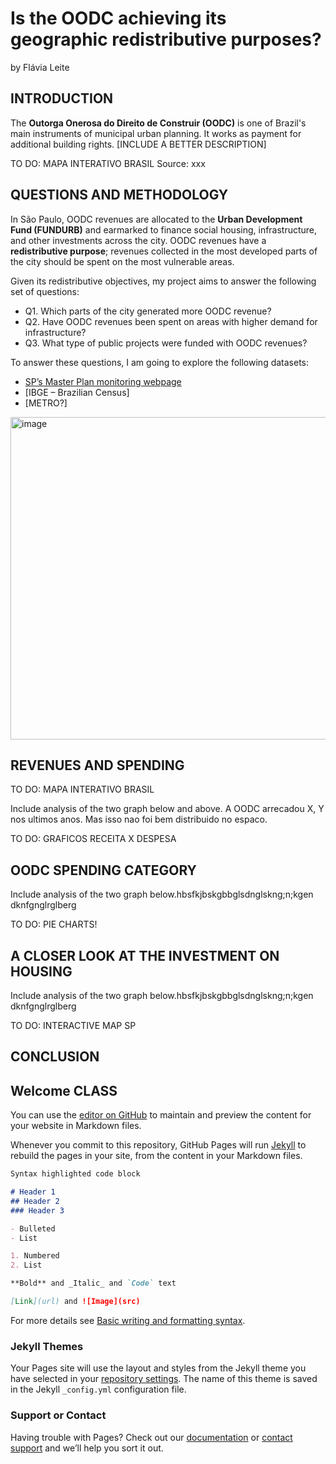 # Is the OODC achieving its geographic redistributive purposes?
by Flávia Leite

## INTRODUCTION
The **Outorga Onerosa do Direito de Construir (OODC)** is one of Brazil's main instruments of  municipal urban planning.  It works as payment for additional building rights. [INCLUDE A BETTER DESCRIPTION]


TO DO: MAPA INTERATIVO BRASIL
Source: xxx





## QUESTIONS AND METHODOLOGY
In São Paulo, OODC revenues are allocated to the **Urban Development Fund (FUNDURB)** and earmarked to finance social housing, infrastructure, and other investments across the city. 
OODC revenues have a **redistributive purpose**; revenues collected in the most developed parts of the city should be spent on the most vulnerable areas. 

Given its redistributive objectives, my project aims to answer the following set of questions: 
* Q1. Which parts of the city generated more OODC revenue?
* Q2. Have OODC revenues been spent on areas with higher demand for infrastructure?
* Q3. What type of public projects were funded with OODC revenues? 

To answer these questions, I am going to explore the following datasets:
* [SP’s Master Plan monitoring webpage](https://monitoramentopde.gestaourbana.prefeitura.sp.gov.br/) 
* [IBGE – Brazilian Census]
* [METRO?]

<img width="516" alt="image" src="https://user-images.githubusercontent.com/97998623/166829046-9132010d-3f93-41c9-af93-8c235a252d77.png">




## REVENUES AND SPENDING

TO DO: MAPA INTERATIVO BRASIL

Include analysis of the two graph below and above. A OODC arrecadou X, Y nos ultimos anos. Mas isso nao foi bem distribuido no espaco.

TO DO: GRAFICOS RECEITA X DESPESA





## OODC SPENDING CATEGORY
Include analysis of the two graph below.hbsfkjbskgbbglsdnglskng;n;kgen
dknfgnglrglberg

TO DO: PIE CHARTS!
<script src="https://cdn.plot.ly/plotly-latest.min.js"></script>


<style>

</style>

<div id="fig_el5312612402185104447850974"></div>
<script>
function mpld3_load_lib(url, callback){
  var s = document.createElement('script');
  s.src = url;
  s.async = true;
  s.onreadystatechange = s.onload = callback;
  s.onerror = function(){console.warn("failed to load library " + url);};
  document.getElementsByTagName("head")[0].appendChild(s);
}

if(typeof(mpld3) !== "undefined" && mpld3._mpld3IsLoaded){
   // already loaded: just create the figure
   !function(mpld3){
       
       mpld3.draw_figure("fig_el5312612402185104447850974", {"width": 432.0, "height": 720.0, "axes": [{"bbox": [0.125, 0.125, 0.775, 0.755], "xlim": [-1.1215078626502872, 1.1102030754755123], "ylim": [-1.8203834171093363, 1.8031472458691125], "xdomain": [-1.1215078626502872, 1.1102030754755123], "ydomain": [-1.8203834171093363, 1.8031472458691125], "xscale": "linear", "yscale": "linear", "axes": [{"position": "bottom", "nticks": 0, "tickvalues": [], "tickformat_formatter": "", "tickformat": "", "scale": "linear", "fontsize": null, "grid": {"gridOn": false}, "visible": true}, {"position": "left", "nticks": 0, "tickvalues": [], "tickformat_formatter": "", "tickformat": "", "scale": "linear", "fontsize": null, "grid": {"gridOn": false}, "visible": true}], "axesbg": "#FFFFFF", "axesbgalpha": null, "zoomable": true, "id": "el531268510231200", "lines": [], "paths": [{"data": "data01", "xindex": 0, "yindex": 1, "coordinates": "data", "pathcodes": ["M", "C", "C", "L", "L", "Z"], "id": "el531268486650736", "dasharray": "none", "alpha": 1, "facecolor": "#BC8F8F", "edgecolor": "none", "edgewidth": 1.0, "zorder": 1}, {"data": "data02", "xindex": 0, "yindex": 1, "coordinates": "data", "pathcodes": ["M", "C", "C", "L", "L", "Z"], "id": "el5312612473175728", "dasharray": "none", "alpha": 1, "facecolor": "#708090", "edgecolor": "none", "edgewidth": 1.0, "zorder": 1}, {"data": "data03", "xindex": 0, "yindex": 1, "coordinates": "data", "pathcodes": ["M", "C", "C", "L", "L", "Z"], "id": "el5312612473177024", "dasharray": "none", "alpha": 1, "facecolor": "#8FBC8F", "edgecolor": "none", "edgewidth": 1.0, "zorder": 1}, {"data": "data04", "xindex": 0, "yindex": 1, "coordinates": "data", "pathcodes": ["M", "C", "C", "L", "L", "Z"], "id": "el5312612473182688", "dasharray": "none", "alpha": 1, "facecolor": "#EEE8AA", "edgecolor": "none", "edgewidth": 1.0, "zorder": 1}, {"data": "data05", "xindex": 0, "yindex": 1, "coordinates": "data", "pathcodes": ["M", "C", "C", "C", "C", "L", "L", "Z"], "id": "el5312612473179712", "dasharray": "none", "alpha": 1, "facecolor": "#CD5C5C", "edgecolor": "none", "edgewidth": 1.0, "zorder": 1}, {"data": "data06", "xindex": 0, "yindex": 1, "coordinates": "data", "pathcodes": ["M", "C", "C", "C", "C", "L", "L", "Z"], "id": "el5312612473175296", "dasharray": "none", "alpha": 1, "facecolor": "#D2691E", "edgecolor": "none", "edgewidth": 1.0, "zorder": 1}, {"data": "data07", "xindex": 0, "yindex": 1, "coordinates": "data", "pathcodes": ["M", "C", "C", "L", "L", "Z"], "id": "el5312612488439216", "dasharray": "none", "alpha": 1, "facecolor": "#B0C4DE", "edgecolor": "none", "edgewidth": 1.0, "zorder": 1}, {"data": "data08", "xindex": 0, "yindex": 1, "coordinates": "axes", "pathcodes": ["M", "L", "L", "L", "Z"], "id": "el5312612488440704", "dasharray": "none", "alpha": 1, "facecolor": "#BC8F8F", "edgecolor": "none", "edgewidth": 1.0, "zorder": 1000001.0}, {"data": "data08", "xindex": 0, "yindex": 2, "coordinates": "axes", "pathcodes": ["M", "L", "L", "L", "Z"], "id": "el5312612490508944", "dasharray": "none", "alpha": 1, "facecolor": "#708090", "edgecolor": "none", "edgewidth": 1.0, "zorder": 1000001.0}, {"data": "data08", "xindex": 0, "yindex": 3, "coordinates": "axes", "pathcodes": ["M", "L", "L", "L", "Z"], "id": "el5312612490508272", "dasharray": "none", "alpha": 1, "facecolor": "#8FBC8F", "edgecolor": "none", "edgewidth": 1.0, "zorder": 1000001.0}, {"data": "data08", "xindex": 0, "yindex": 4, "coordinates": "axes", "pathcodes": ["M", "L", "L", "L", "Z"], "id": "el5312612490507456", "dasharray": "none", "alpha": 1, "facecolor": "#EEE8AA", "edgecolor": "none", "edgewidth": 1.0, "zorder": 1000001.0}, {"data": "data08", "xindex": 5, "yindex": 1, "coordinates": "axes", "pathcodes": ["M", "L", "L", "L", "Z"], "id": "el5312612490520080", "dasharray": "none", "alpha": 1, "facecolor": "#CD5C5C", "edgecolor": "none", "edgewidth": 1.0, "zorder": 1000001.0}, {"data": "data08", "xindex": 5, "yindex": 2, "coordinates": "axes", "pathcodes": ["M", "L", "L", "L", "Z"], "id": "el5312612490517632", "dasharray": "none", "alpha": 1, "facecolor": "#D2691E", "edgecolor": "none", "edgewidth": 1.0, "zorder": 1000001.0}, {"data": "data08", "xindex": 5, "yindex": 3, "coordinates": "axes", "pathcodes": ["M", "L", "L", "L", "Z"], "id": "el5312612490516528", "dasharray": "none", "alpha": 1, "facecolor": "#B0C4DE", "edgecolor": "none", "edgewidth": 1.0, "zorder": 1000001.0}, {"data": "data09", "xindex": 0, "yindex": 1, "coordinates": "axes", "pathcodes": ["M", "L", "S", "L", "S", "L", "S", "L", "S", "Z"], "id": "el5312612488437632", "dasharray": "none", "alpha": 0.8, "facecolor": "rgba(255, 255, 255, 0.8)", "edgecolor": "rgba(204, 204, 204, 0.8)", "edgewidth": 1.0, "zorder": 1000000.0}], "markers": [], "texts": [{"text": "3%", "position": [-0.0992934531543818, 1.0955093838761396], "coordinates": "data", "h_anchor": "middle", "v_baseline": "central", "rotation": -0.0, "fontsize": 10.0, "color": "#000000", "alpha": 1, "zorder": 3, "id": "el5312612473176784"}, {"text": "3%", "position": [-0.29617888678988535, 1.059376263194482], "coordinates": "data", "h_anchor": "middle", "v_baseline": "central", "rotation": -0.0, "fontsize": 10.0, "color": "#000000", "alpha": 1, "zorder": 3, "id": "el5312612473182592"}, {"text": "10%", "position": [-0.6830261104650502, 0.8622501565224475], "coordinates": "data", "h_anchor": "middle", "v_baseline": "central", "rotation": -0.0, "fontsize": 10.0, "color": "#000000", "alpha": 1, "zorder": 3, "id": "el5312612473177120"}, {"text": "1%", "position": [-0.9220972051033528, 0.5997805801629338], "coordinates": "data", "h_anchor": "middle", "v_baseline": "central", "rotation": -0.0, "fontsize": 10.0, "color": "#000000", "alpha": 1, "zorder": 3, "id": "el5312612473172272"}, {"text": "43%", "position": [-0.7685239011004293, -0.7870012791840797], "coordinates": "data", "h_anchor": "middle", "v_baseline": "central", "rotation": -0.0, "fontsize": 10.0, "color": "#000000", "alpha": 1, "zorder": 3, "id": "el5312612473172896"}, {"text": "29%", "position": [1.096765914117043, -0.08428837186117154], "coordinates": "data", "h_anchor": "middle", "v_baseline": "central", "rotation": -0.0, "fontsize": 10.0, "color": "#000000", "alpha": 1, "zorder": 3, "id": "el5312612488438688"}, {"text": "12%", "position": [0.3952921553676931, 1.0265203903989262], "coordinates": "data", "h_anchor": "middle", "v_baseline": "central", "rotation": -0.0, "fontsize": 10.0, "color": "#000000", "alpha": 1, "zorder": 3, "id": "el5312612488437200"}, {"text": "OODC: % Spending by category in SP (2013 to 2020)", "position": [0.49999999999999994, 0.911037527593819], "coordinates": "axes", "h_anchor": "middle", "v_baseline": "auto", "rotation": -0.0, "fontsize": 12.0, "color": "#000000", "alpha": 1, "zorder": 3, "id": "el531268486663024"}, {"text": "Community Development", "position": [0.13679808841099164, 0.16872700515084627], "coordinates": "axes", "h_anchor": "start", "v_baseline": "auto", "rotation": -0.0, "fontsize": 10.0, "color": "#000000", "alpha": 1, "zorder": 1000003.0, "id": "el5312612488441808"}, {"text": "Culture", "position": [0.13679808841099164, 0.14113318616629877], "coordinates": "axes", "h_anchor": "start", "v_baseline": "auto", "rotation": -0.0, "fontsize": 10.0, "color": "#000000", "alpha": 1, "zorder": 1000003.0, "id": "el5312612488438832"}, {"text": "Green Spaces", "position": [0.13679808841099164, 0.11353936718175134], "coordinates": "axes", "h_anchor": "start", "v_baseline": "auto", "rotation": -0.0, "fontsize": 10.0, "color": "#000000", "alpha": 1, "zorder": 1000003.0, "id": "el5312612490509280"}, {"text": "Local planning", "position": [0.13679808841099164, 0.08594554819720385], "coordinates": "axes", "h_anchor": "start", "v_baseline": "auto", "rotation": -0.0, "fontsize": 10.0, "color": "#000000", "alpha": 1, "zorder": 1000003.0, "id": "el5312612490507936"}, {"text": "Social Housing", "position": [0.6613649940262843, 0.16872700515084627], "coordinates": "axes", "h_anchor": "start", "v_baseline": "auto", "rotation": -0.0, "fontsize": 10.0, "color": "#000000", "alpha": 1, "zorder": 1000003.0, "id": "el5312612490506688"}, {"text": "Transportation", "position": [0.6613649940262843, 0.14113318616629877], "coordinates": "axes", "h_anchor": "start", "v_baseline": "auto", "rotation": -0.0, "fontsize": 10.0, "color": "#000000", "alpha": 1, "zorder": 1000003.0, "id": "el5312612490520416"}, {"text": "Water and sanitation", "position": [0.6613649940262843, 0.11353936718175134], "coordinates": "axes", "h_anchor": "start", "v_baseline": "auto", "rotation": -0.0, "fontsize": 10.0, "color": "#000000", "alpha": 1, "zorder": 1000003.0, "id": "el5312612490517392"}], "collections": [], "images": [], "sharex": [], "sharey": []}], "data": {"data01": [[6.123233995736766e-17, 1.0], [-0.03013506461640355, 1.0], [-0.06025473371217985, 0.9986378168208477], [-0.09026677559489255, 0.9959176217055813], [-0.12027881747760524, 0.9931974265903148], [-0.15015256680667838, 0.9891219989469453], [-0.17979654493899383, 0.9837038184474026], [0.0, 0.0], [6.123233995736766e-17, 1.0]], "data02": [[-0.17979654493899383, 0.9837038184474026], [-0.20991570933420745, 0.9781987857402448], [-0.23976615834766554, 0.971313367950928], [-0.2692535334453503, 0.9630693301768017], [-0.29874090854303503, 0.9548252924026754], [-0.3278341066715942, 0.9452313303905084], [-0.3564411629991398, 0.9343177710606925], [0.0, 0.0], [-0.17979654493899383, 0.9837038184474026]], "data03": [[-0.3564411629991398, 0.9343177710606925], [-0.4517629816564186, 0.8979526060667512], [-0.5409607632914332, 0.8472131531771198], [-0.6209328276955002, 0.7838637786567704], [-0.7009048920995672, 0.720514404136421], [-0.7707134109683641, 0.6452980028565695], [-0.8279309281768183, 0.5608300795858511], [0.0, 0.0], [-0.3564411629991398, 0.9343177710606925]], "data04": [[-0.8279309281768183, 0.5608300795858511], [-0.831425800983998, 0.5556707391859123], [-0.8348723709756273, 0.550478843472513], [-0.8382701864575932, 0.5452550728753947], [-0.8416680019395592, 0.5400313022782763], [-0.8450169144705316, 0.5347758850097891], [-0.8483164851550057, 0.529489509824564], [0.0, 0.0], [-0.8279309281768183, 0.5608300795858511]], "data05": [[-0.8483164851550057, 0.529489509824564], [-0.9690491088952695, 0.33605890711287456], [-1.0200664563718418, 0.10703358858605412], [-0.9928518190467142, -0.11935353122396798], [-0.9656371817215864, -0.3457406510339901], [-0.8617941753185054, -0.5561497674976702], [-0.6986580919094811, -0.7154557083491633], [-0.5355220085004568, -0.8747616492006564], [-0.3227056011543543, -0.9735773515670043], [-0.09573590926312166, -0.9954067689530564], [0.13123378262811097, -1.0172361863391084], [0.35898262652019497, -0.9607930257642786], [0.5494907993678803, -0.8354997674506247], [0.0, 0.0], [-0.8483164851550057, 0.529489509824564]], "data06": [[0.5494907993678803, -0.8354997674506247], [0.6770823947439415, -0.7515854320226878], [0.783772490795566, -0.6395482105150754], [0.8613519668570759, -0.5080086507053267], [0.9389314429185859, -0.3764690908955781], [0.9853581746521023, -0.22888970825967242], [0.9970599219245846, -0.07662579260106415], [1.008761669197067, 0.07563812305754412], [0.9854304069468109, 0.22857852910009552], [0.9288613266131635, 0.3704276392528425], [0.872292246279516, 0.5122767494055895], [0.7839744156106165, 0.6393006699268452], [0.6707033269316489, 0.7417257223818099], [0.0, 0.0], [0.5494907993678803, -0.8354997674506247]], "data07": [[0.6707033269316489, 0.7417257223818099], [0.5795675016295426, 0.8241350273153114], [0.4740188146128467, 0.8890462280366249], [0.35935650487972093, 0.9332003549081146], [0.24469419514659518, 0.9773544817796043], [0.1228698579609718, 1.0000000150988846], [-1.2288511866324489e-07, 0.9999999999999925], [0.0, 0.0], [0.6707033269316489, 0.7417257223818099]], "data08": [[0.053166069295101565, 0.16872700515084627, 0.14113318616629877, 0.11353936718175134, 0.08594554819720385, 0.5777329749103942], [0.11290322580645162, 0.16872700515084627, 0.14113318616629877, 0.11353936718175134, 0.08594554819720385, 0.6374701314217442], [0.11290322580645162, 0.1816041206769684, 0.15401030169242091, 0.12641648270787348, 0.098822663723326, 0.6374701314217442], [0.053166069295101565, 0.1816041206769684, 0.15401030169242091, 0.12641648270787348, 0.098822663723326, 0.5777329749103942]], "data09": [[0.04719235364396657, 0.07490802060338489], [0.9790919952210274, 0.07490802060338489], [0.9850657108721624, 0.07490802060338489], [0.9850657108721624, 0.0785871964679912], [0.9850657108721624, 0.18712288447387787], [0.9850657108721624, 0.19080206033848424], [0.9790919952210274, 0.19080206033848424], [0.04719235364396657, 0.19080206033848424], [0.04121863799283157, 0.19080206033848424], [0.04121863799283157, 0.18712288447387787], [0.04121863799283157, 0.0785871964679912], [0.04121863799283157, 0.07490802060338489], [0.04719235364396657, 0.07490802060338489]]}, "id": "el5312612402185104", "plugins": [{"type": "reset"}, {"type": "zoom", "button": true, "enabled": false}, {"type": "boxzoom", "button": true, "enabled": false}]});
   }(mpld3);
}else if(typeof define === "function" && define.amd){
   // require.js is available: use it to load d3/mpld3
   require.config({paths: {d3: "https://d3js.org/d3.v5"}});
   require(["d3"], function(d3){
      window.d3 = d3;
      mpld3_load_lib("https://mpld3.github.io/js/mpld3.v0.5.7.js", function(){
         
         mpld3.draw_figure("fig_el5312612402185104447850974", {"width": 432.0, "height": 720.0, "axes": [{"bbox": [0.125, 0.125, 0.775, 0.755], "xlim": [-1.1215078626502872, 1.1102030754755123], "ylim": [-1.8203834171093363, 1.8031472458691125], "xdomain": [-1.1215078626502872, 1.1102030754755123], "ydomain": [-1.8203834171093363, 1.8031472458691125], "xscale": "linear", "yscale": "linear", "axes": [{"position": "bottom", "nticks": 0, "tickvalues": [], "tickformat_formatter": "", "tickformat": "", "scale": "linear", "fontsize": null, "grid": {"gridOn": false}, "visible": true}, {"position": "left", "nticks": 0, "tickvalues": [], "tickformat_formatter": "", "tickformat": "", "scale": "linear", "fontsize": null, "grid": {"gridOn": false}, "visible": true}], "axesbg": "#FFFFFF", "axesbgalpha": null, "zoomable": true, "id": "el531268510231200", "lines": [], "paths": [{"data": "data01", "xindex": 0, "yindex": 1, "coordinates": "data", "pathcodes": ["M", "C", "C", "L", "L", "Z"], "id": "el531268486650736", "dasharray": "none", "alpha": 1, "facecolor": "#BC8F8F", "edgecolor": "none", "edgewidth": 1.0, "zorder": 1}, {"data": "data02", "xindex": 0, "yindex": 1, "coordinates": "data", "pathcodes": ["M", "C", "C", "L", "L", "Z"], "id": "el5312612473175728", "dasharray": "none", "alpha": 1, "facecolor": "#708090", "edgecolor": "none", "edgewidth": 1.0, "zorder": 1}, {"data": "data03", "xindex": 0, "yindex": 1, "coordinates": "data", "pathcodes": ["M", "C", "C", "L", "L", "Z"], "id": "el5312612473177024", "dasharray": "none", "alpha": 1, "facecolor": "#8FBC8F", "edgecolor": "none", "edgewidth": 1.0, "zorder": 1}, {"data": "data04", "xindex": 0, "yindex": 1, "coordinates": "data", "pathcodes": ["M", "C", "C", "L", "L", "Z"], "id": "el5312612473182688", "dasharray": "none", "alpha": 1, "facecolor": "#EEE8AA", "edgecolor": "none", "edgewidth": 1.0, "zorder": 1}, {"data": "data05", "xindex": 0, "yindex": 1, "coordinates": "data", "pathcodes": ["M", "C", "C", "C", "C", "L", "L", "Z"], "id": "el5312612473179712", "dasharray": "none", "alpha": 1, "facecolor": "#CD5C5C", "edgecolor": "none", "edgewidth": 1.0, "zorder": 1}, {"data": "data06", "xindex": 0, "yindex": 1, "coordinates": "data", "pathcodes": ["M", "C", "C", "C", "C", "L", "L", "Z"], "id": "el5312612473175296", "dasharray": "none", "alpha": 1, "facecolor": "#D2691E", "edgecolor": "none", "edgewidth": 1.0, "zorder": 1}, {"data": "data07", "xindex": 0, "yindex": 1, "coordinates": "data", "pathcodes": ["M", "C", "C", "L", "L", "Z"], "id": "el5312612488439216", "dasharray": "none", "alpha": 1, "facecolor": "#B0C4DE", "edgecolor": "none", "edgewidth": 1.0, "zorder": 1}, {"data": "data08", "xindex": 0, "yindex": 1, "coordinates": "axes", "pathcodes": ["M", "L", "L", "L", "Z"], "id": "el5312612488440704", "dasharray": "none", "alpha": 1, "facecolor": "#BC8F8F", "edgecolor": "none", "edgewidth": 1.0, "zorder": 1000001.0}, {"data": "data08", "xindex": 0, "yindex": 2, "coordinates": "axes", "pathcodes": ["M", "L", "L", "L", "Z"], "id": "el5312612490508944", "dasharray": "none", "alpha": 1, "facecolor": "#708090", "edgecolor": "none", "edgewidth": 1.0, "zorder": 1000001.0}, {"data": "data08", "xindex": 0, "yindex": 3, "coordinates": "axes", "pathcodes": ["M", "L", "L", "L", "Z"], "id": "el5312612490508272", "dasharray": "none", "alpha": 1, "facecolor": "#8FBC8F", "edgecolor": "none", "edgewidth": 1.0, "zorder": 1000001.0}, {"data": "data08", "xindex": 0, "yindex": 4, "coordinates": "axes", "pathcodes": ["M", "L", "L", "L", "Z"], "id": "el5312612490507456", "dasharray": "none", "alpha": 1, "facecolor": "#EEE8AA", "edgecolor": "none", "edgewidth": 1.0, "zorder": 1000001.0}, {"data": "data08", "xindex": 5, "yindex": 1, "coordinates": "axes", "pathcodes": ["M", "L", "L", "L", "Z"], "id": "el5312612490520080", "dasharray": "none", "alpha": 1, "facecolor": "#CD5C5C", "edgecolor": "none", "edgewidth": 1.0, "zorder": 1000001.0}, {"data": "data08", "xindex": 5, "yindex": 2, "coordinates": "axes", "pathcodes": ["M", "L", "L", "L", "Z"], "id": "el5312612490517632", "dasharray": "none", "alpha": 1, "facecolor": "#D2691E", "edgecolor": "none", "edgewidth": 1.0, "zorder": 1000001.0}, {"data": "data08", "xindex": 5, "yindex": 3, "coordinates": "axes", "pathcodes": ["M", "L", "L", "L", "Z"], "id": "el5312612490516528", "dasharray": "none", "alpha": 1, "facecolor": "#B0C4DE", "edgecolor": "none", "edgewidth": 1.0, "zorder": 1000001.0}, {"data": "data09", "xindex": 0, "yindex": 1, "coordinates": "axes", "pathcodes": ["M", "L", "S", "L", "S", "L", "S", "L", "S", "Z"], "id": "el5312612488437632", "dasharray": "none", "alpha": 0.8, "facecolor": "rgba(255, 255, 255, 0.8)", "edgecolor": "rgba(204, 204, 204, 0.8)", "edgewidth": 1.0, "zorder": 1000000.0}], "markers": [], "texts": [{"text": "3%", "position": [-0.0992934531543818, 1.0955093838761396], "coordinates": "data", "h_anchor": "middle", "v_baseline": "central", "rotation": -0.0, "fontsize": 10.0, "color": "#000000", "alpha": 1, "zorder": 3, "id": "el5312612473176784"}, {"text": "3%", "position": [-0.29617888678988535, 1.059376263194482], "coordinates": "data", "h_anchor": "middle", "v_baseline": "central", "rotation": -0.0, "fontsize": 10.0, "color": "#000000", "alpha": 1, "zorder": 3, "id": "el5312612473182592"}, {"text": "10%", "position": [-0.6830261104650502, 0.8622501565224475], "coordinates": "data", "h_anchor": "middle", "v_baseline": "central", "rotation": -0.0, "fontsize": 10.0, "color": "#000000", "alpha": 1, "zorder": 3, "id": "el5312612473177120"}, {"text": "1%", "position": [-0.9220972051033528, 0.5997805801629338], "coordinates": "data", "h_anchor": "middle", "v_baseline": "central", "rotation": -0.0, "fontsize": 10.0, "color": "#000000", "alpha": 1, "zorder": 3, "id": "el5312612473172272"}, {"text": "43%", "position": [-0.7685239011004293, -0.7870012791840797], "coordinates": "data", "h_anchor": "middle", "v_baseline": "central", "rotation": -0.0, "fontsize": 10.0, "color": "#000000", "alpha": 1, "zorder": 3, "id": "el5312612473172896"}, {"text": "29%", "position": [1.096765914117043, -0.08428837186117154], "coordinates": "data", "h_anchor": "middle", "v_baseline": "central", "rotation": -0.0, "fontsize": 10.0, "color": "#000000", "alpha": 1, "zorder": 3, "id": "el5312612488438688"}, {"text": "12%", "position": [0.3952921553676931, 1.0265203903989262], "coordinates": "data", "h_anchor": "middle", "v_baseline": "central", "rotation": -0.0, "fontsize": 10.0, "color": "#000000", "alpha": 1, "zorder": 3, "id": "el5312612488437200"}, {"text": "OODC: % Spending by category in SP (2013 to 2020)", "position": [0.49999999999999994, 0.911037527593819], "coordinates": "axes", "h_anchor": "middle", "v_baseline": "auto", "rotation": -0.0, "fontsize": 12.0, "color": "#000000", "alpha": 1, "zorder": 3, "id": "el531268486663024"}, {"text": "Community Development", "position": [0.13679808841099164, 0.16872700515084627], "coordinates": "axes", "h_anchor": "start", "v_baseline": "auto", "rotation": -0.0, "fontsize": 10.0, "color": "#000000", "alpha": 1, "zorder": 1000003.0, "id": "el5312612488441808"}, {"text": "Culture", "position": [0.13679808841099164, 0.14113318616629877], "coordinates": "axes", "h_anchor": "start", "v_baseline": "auto", "rotation": -0.0, "fontsize": 10.0, "color": "#000000", "alpha": 1, "zorder": 1000003.0, "id": "el5312612488438832"}, {"text": "Green Spaces", "position": [0.13679808841099164, 0.11353936718175134], "coordinates": "axes", "h_anchor": "start", "v_baseline": "auto", "rotation": -0.0, "fontsize": 10.0, "color": "#000000", "alpha": 1, "zorder": 1000003.0, "id": "el5312612490509280"}, {"text": "Local planning", "position": [0.13679808841099164, 0.08594554819720385], "coordinates": "axes", "h_anchor": "start", "v_baseline": "auto", "rotation": -0.0, "fontsize": 10.0, "color": "#000000", "alpha": 1, "zorder": 1000003.0, "id": "el5312612490507936"}, {"text": "Social Housing", "position": [0.6613649940262843, 0.16872700515084627], "coordinates": "axes", "h_anchor": "start", "v_baseline": "auto", "rotation": -0.0, "fontsize": 10.0, "color": "#000000", "alpha": 1, "zorder": 1000003.0, "id": "el5312612490506688"}, {"text": "Transportation", "position": [0.6613649940262843, 0.14113318616629877], "coordinates": "axes", "h_anchor": "start", "v_baseline": "auto", "rotation": -0.0, "fontsize": 10.0, "color": "#000000", "alpha": 1, "zorder": 1000003.0, "id": "el5312612490520416"}, {"text": "Water and sanitation", "position": [0.6613649940262843, 0.11353936718175134], "coordinates": "axes", "h_anchor": "start", "v_baseline": "auto", "rotation": -0.0, "fontsize": 10.0, "color": "#000000", "alpha": 1, "zorder": 1000003.0, "id": "el5312612490517392"}], "collections": [], "images": [], "sharex": [], "sharey": []}], "data": {"data01": [[6.123233995736766e-17, 1.0], [-0.03013506461640355, 1.0], [-0.06025473371217985, 0.9986378168208477], [-0.09026677559489255, 0.9959176217055813], [-0.12027881747760524, 0.9931974265903148], [-0.15015256680667838, 0.9891219989469453], [-0.17979654493899383, 0.9837038184474026], [0.0, 0.0], [6.123233995736766e-17, 1.0]], "data02": [[-0.17979654493899383, 0.9837038184474026], [-0.20991570933420745, 0.9781987857402448], [-0.23976615834766554, 0.971313367950928], [-0.2692535334453503, 0.9630693301768017], [-0.29874090854303503, 0.9548252924026754], [-0.3278341066715942, 0.9452313303905084], [-0.3564411629991398, 0.9343177710606925], [0.0, 0.0], [-0.17979654493899383, 0.9837038184474026]], "data03": [[-0.3564411629991398, 0.9343177710606925], [-0.4517629816564186, 0.8979526060667512], [-0.5409607632914332, 0.8472131531771198], [-0.6209328276955002, 0.7838637786567704], [-0.7009048920995672, 0.720514404136421], [-0.7707134109683641, 0.6452980028565695], [-0.8279309281768183, 0.5608300795858511], [0.0, 0.0], [-0.3564411629991398, 0.9343177710606925]], "data04": [[-0.8279309281768183, 0.5608300795858511], [-0.831425800983998, 0.5556707391859123], [-0.8348723709756273, 0.550478843472513], [-0.8382701864575932, 0.5452550728753947], [-0.8416680019395592, 0.5400313022782763], [-0.8450169144705316, 0.5347758850097891], [-0.8483164851550057, 0.529489509824564], [0.0, 0.0], [-0.8279309281768183, 0.5608300795858511]], "data05": [[-0.8483164851550057, 0.529489509824564], [-0.9690491088952695, 0.33605890711287456], [-1.0200664563718418, 0.10703358858605412], [-0.9928518190467142, -0.11935353122396798], [-0.9656371817215864, -0.3457406510339901], [-0.8617941753185054, -0.5561497674976702], [-0.6986580919094811, -0.7154557083491633], [-0.5355220085004568, -0.8747616492006564], [-0.3227056011543543, -0.9735773515670043], [-0.09573590926312166, -0.9954067689530564], [0.13123378262811097, -1.0172361863391084], [0.35898262652019497, -0.9607930257642786], [0.5494907993678803, -0.8354997674506247], [0.0, 0.0], [-0.8483164851550057, 0.529489509824564]], "data06": [[0.5494907993678803, -0.8354997674506247], [0.6770823947439415, -0.7515854320226878], [0.783772490795566, -0.6395482105150754], [0.8613519668570759, -0.5080086507053267], [0.9389314429185859, -0.3764690908955781], [0.9853581746521023, -0.22888970825967242], [0.9970599219245846, -0.07662579260106415], [1.008761669197067, 0.07563812305754412], [0.9854304069468109, 0.22857852910009552], [0.9288613266131635, 0.3704276392528425], [0.872292246279516, 0.5122767494055895], [0.7839744156106165, 0.6393006699268452], [0.6707033269316489, 0.7417257223818099], [0.0, 0.0], [0.5494907993678803, -0.8354997674506247]], "data07": [[0.6707033269316489, 0.7417257223818099], [0.5795675016295426, 0.8241350273153114], [0.4740188146128467, 0.8890462280366249], [0.35935650487972093, 0.9332003549081146], [0.24469419514659518, 0.9773544817796043], [0.1228698579609718, 1.0000000150988846], [-1.2288511866324489e-07, 0.9999999999999925], [0.0, 0.0], [0.6707033269316489, 0.7417257223818099]], "data08": [[0.053166069295101565, 0.16872700515084627, 0.14113318616629877, 0.11353936718175134, 0.08594554819720385, 0.5777329749103942], [0.11290322580645162, 0.16872700515084627, 0.14113318616629877, 0.11353936718175134, 0.08594554819720385, 0.6374701314217442], [0.11290322580645162, 0.1816041206769684, 0.15401030169242091, 0.12641648270787348, 0.098822663723326, 0.6374701314217442], [0.053166069295101565, 0.1816041206769684, 0.15401030169242091, 0.12641648270787348, 0.098822663723326, 0.5777329749103942]], "data09": [[0.04719235364396657, 0.07490802060338489], [0.9790919952210274, 0.07490802060338489], [0.9850657108721624, 0.07490802060338489], [0.9850657108721624, 0.0785871964679912], [0.9850657108721624, 0.18712288447387787], [0.9850657108721624, 0.19080206033848424], [0.9790919952210274, 0.19080206033848424], [0.04719235364396657, 0.19080206033848424], [0.04121863799283157, 0.19080206033848424], [0.04121863799283157, 0.18712288447387787], [0.04121863799283157, 0.0785871964679912], [0.04121863799283157, 0.07490802060338489], [0.04719235364396657, 0.07490802060338489]]}, "id": "el5312612402185104", "plugins": [{"type": "reset"}, {"type": "zoom", "button": true, "enabled": false}, {"type": "boxzoom", "button": true, "enabled": false}]});
      });
    });
}else{
    // require.js not available: dynamically load d3 & mpld3
    mpld3_load_lib("https://d3js.org/d3.v5.js", function(){
         mpld3_load_lib("https://mpld3.github.io/js/mpld3.v0.5.7.js", function(){
                 
                 mpld3.draw_figure("fig_el5312612402185104447850974", {"width": 432.0, "height": 720.0, "axes": [{"bbox": [0.125, 0.125, 0.775, 0.755], "xlim": [-1.1215078626502872, 1.1102030754755123], "ylim": [-1.8203834171093363, 1.8031472458691125], "xdomain": [-1.1215078626502872, 1.1102030754755123], "ydomain": [-1.8203834171093363, 1.8031472458691125], "xscale": "linear", "yscale": "linear", "axes": [{"position": "bottom", "nticks": 0, "tickvalues": [], "tickformat_formatter": "", "tickformat": "", "scale": "linear", "fontsize": null, "grid": {"gridOn": false}, "visible": true}, {"position": "left", "nticks": 0, "tickvalues": [], "tickformat_formatter": "", "tickformat": "", "scale": "linear", "fontsize": null, "grid": {"gridOn": false}, "visible": true}], "axesbg": "#FFFFFF", "axesbgalpha": null, "zoomable": true, "id": "el531268510231200", "lines": [], "paths": [{"data": "data01", "xindex": 0, "yindex": 1, "coordinates": "data", "pathcodes": ["M", "C", "C", "L", "L", "Z"], "id": "el531268486650736", "dasharray": "none", "alpha": 1, "facecolor": "#BC8F8F", "edgecolor": "none", "edgewidth": 1.0, "zorder": 1}, {"data": "data02", "xindex": 0, "yindex": 1, "coordinates": "data", "pathcodes": ["M", "C", "C", "L", "L", "Z"], "id": "el5312612473175728", "dasharray": "none", "alpha": 1, "facecolor": "#708090", "edgecolor": "none", "edgewidth": 1.0, "zorder": 1}, {"data": "data03", "xindex": 0, "yindex": 1, "coordinates": "data", "pathcodes": ["M", "C", "C", "L", "L", "Z"], "id": "el5312612473177024", "dasharray": "none", "alpha": 1, "facecolor": "#8FBC8F", "edgecolor": "none", "edgewidth": 1.0, "zorder": 1}, {"data": "data04", "xindex": 0, "yindex": 1, "coordinates": "data", "pathcodes": ["M", "C", "C", "L", "L", "Z"], "id": "el5312612473182688", "dasharray": "none", "alpha": 1, "facecolor": "#EEE8AA", "edgecolor": "none", "edgewidth": 1.0, "zorder": 1}, {"data": "data05", "xindex": 0, "yindex": 1, "coordinates": "data", "pathcodes": ["M", "C", "C", "C", "C", "L", "L", "Z"], "id": "el5312612473179712", "dasharray": "none", "alpha": 1, "facecolor": "#CD5C5C", "edgecolor": "none", "edgewidth": 1.0, "zorder": 1}, {"data": "data06", "xindex": 0, "yindex": 1, "coordinates": "data", "pathcodes": ["M", "C", "C", "C", "C", "L", "L", "Z"], "id": "el5312612473175296", "dasharray": "none", "alpha": 1, "facecolor": "#D2691E", "edgecolor": "none", "edgewidth": 1.0, "zorder": 1}, {"data": "data07", "xindex": 0, "yindex": 1, "coordinates": "data", "pathcodes": ["M", "C", "C", "L", "L", "Z"], "id": "el5312612488439216", "dasharray": "none", "alpha": 1, "facecolor": "#B0C4DE", "edgecolor": "none", "edgewidth": 1.0, "zorder": 1}, {"data": "data08", "xindex": 0, "yindex": 1, "coordinates": "axes", "pathcodes": ["M", "L", "L", "L", "Z"], "id": "el5312612488440704", "dasharray": "none", "alpha": 1, "facecolor": "#BC8F8F", "edgecolor": "none", "edgewidth": 1.0, "zorder": 1000001.0}, {"data": "data08", "xindex": 0, "yindex": 2, "coordinates": "axes", "pathcodes": ["M", "L", "L", "L", "Z"], "id": "el5312612490508944", "dasharray": "none", "alpha": 1, "facecolor": "#708090", "edgecolor": "none", "edgewidth": 1.0, "zorder": 1000001.0}, {"data": "data08", "xindex": 0, "yindex": 3, "coordinates": "axes", "pathcodes": ["M", "L", "L", "L", "Z"], "id": "el5312612490508272", "dasharray": "none", "alpha": 1, "facecolor": "#8FBC8F", "edgecolor": "none", "edgewidth": 1.0, "zorder": 1000001.0}, {"data": "data08", "xindex": 0, "yindex": 4, "coordinates": "axes", "pathcodes": ["M", "L", "L", "L", "Z"], "id": "el5312612490507456", "dasharray": "none", "alpha": 1, "facecolor": "#EEE8AA", "edgecolor": "none", "edgewidth": 1.0, "zorder": 1000001.0}, {"data": "data08", "xindex": 5, "yindex": 1, "coordinates": "axes", "pathcodes": ["M", "L", "L", "L", "Z"], "id": "el5312612490520080", "dasharray": "none", "alpha": 1, "facecolor": "#CD5C5C", "edgecolor": "none", "edgewidth": 1.0, "zorder": 1000001.0}, {"data": "data08", "xindex": 5, "yindex": 2, "coordinates": "axes", "pathcodes": ["M", "L", "L", "L", "Z"], "id": "el5312612490517632", "dasharray": "none", "alpha": 1, "facecolor": "#D2691E", "edgecolor": "none", "edgewidth": 1.0, "zorder": 1000001.0}, {"data": "data08", "xindex": 5, "yindex": 3, "coordinates": "axes", "pathcodes": ["M", "L", "L", "L", "Z"], "id": "el5312612490516528", "dasharray": "none", "alpha": 1, "facecolor": "#B0C4DE", "edgecolor": "none", "edgewidth": 1.0, "zorder": 1000001.0}, {"data": "data09", "xindex": 0, "yindex": 1, "coordinates": "axes", "pathcodes": ["M", "L", "S", "L", "S", "L", "S", "L", "S", "Z"], "id": "el5312612488437632", "dasharray": "none", "alpha": 0.8, "facecolor": "rgba(255, 255, 255, 0.8)", "edgecolor": "rgba(204, 204, 204, 0.8)", "edgewidth": 1.0, "zorder": 1000000.0}], "markers": [], "texts": [{"text": "3%", "position": [-0.0992934531543818, 1.0955093838761396], "coordinates": "data", "h_anchor": "middle", "v_baseline": "central", "rotation": -0.0, "fontsize": 10.0, "color": "#000000", "alpha": 1, "zorder": 3, "id": "el5312612473176784"}, {"text": "3%", "position": [-0.29617888678988535, 1.059376263194482], "coordinates": "data", "h_anchor": "middle", "v_baseline": "central", "rotation": -0.0, "fontsize": 10.0, "color": "#000000", "alpha": 1, "zorder": 3, "id": "el5312612473182592"}, {"text": "10%", "position": [-0.6830261104650502, 0.8622501565224475], "coordinates": "data", "h_anchor": "middle", "v_baseline": "central", "rotation": -0.0, "fontsize": 10.0, "color": "#000000", "alpha": 1, "zorder": 3, "id": "el5312612473177120"}, {"text": "1%", "position": [-0.9220972051033528, 0.5997805801629338], "coordinates": "data", "h_anchor": "middle", "v_baseline": "central", "rotation": -0.0, "fontsize": 10.0, "color": "#000000", "alpha": 1, "zorder": 3, "id": "el5312612473172272"}, {"text": "43%", "position": [-0.7685239011004293, -0.7870012791840797], "coordinates": "data", "h_anchor": "middle", "v_baseline": "central", "rotation": -0.0, "fontsize": 10.0, "color": "#000000", "alpha": 1, "zorder": 3, "id": "el5312612473172896"}, {"text": "29%", "position": [1.096765914117043, -0.08428837186117154], "coordinates": "data", "h_anchor": "middle", "v_baseline": "central", "rotation": -0.0, "fontsize": 10.0, "color": "#000000", "alpha": 1, "zorder": 3, "id": "el5312612488438688"}, {"text": "12%", "position": [0.3952921553676931, 1.0265203903989262], "coordinates": "data", "h_anchor": "middle", "v_baseline": "central", "rotation": -0.0, "fontsize": 10.0, "color": "#000000", "alpha": 1, "zorder": 3, "id": "el5312612488437200"}, {"text": "OODC: % Spending by category in SP (2013 to 2020)", "position": [0.49999999999999994, 0.911037527593819], "coordinates": "axes", "h_anchor": "middle", "v_baseline": "auto", "rotation": -0.0, "fontsize": 12.0, "color": "#000000", "alpha": 1, "zorder": 3, "id": "el531268486663024"}, {"text": "Community Development", "position": [0.13679808841099164, 0.16872700515084627], "coordinates": "axes", "h_anchor": "start", "v_baseline": "auto", "rotation": -0.0, "fontsize": 10.0, "color": "#000000", "alpha": 1, "zorder": 1000003.0, "id": "el5312612488441808"}, {"text": "Culture", "position": [0.13679808841099164, 0.14113318616629877], "coordinates": "axes", "h_anchor": "start", "v_baseline": "auto", "rotation": -0.0, "fontsize": 10.0, "color": "#000000", "alpha": 1, "zorder": 1000003.0, "id": "el5312612488438832"}, {"text": "Green Spaces", "position": [0.13679808841099164, 0.11353936718175134], "coordinates": "axes", "h_anchor": "start", "v_baseline": "auto", "rotation": -0.0, "fontsize": 10.0, "color": "#000000", "alpha": 1, "zorder": 1000003.0, "id": "el5312612490509280"}, {"text": "Local planning", "position": [0.13679808841099164, 0.08594554819720385], "coordinates": "axes", "h_anchor": "start", "v_baseline": "auto", "rotation": -0.0, "fontsize": 10.0, "color": "#000000", "alpha": 1, "zorder": 1000003.0, "id": "el5312612490507936"}, {"text": "Social Housing", "position": [0.6613649940262843, 0.16872700515084627], "coordinates": "axes", "h_anchor": "start", "v_baseline": "auto", "rotation": -0.0, "fontsize": 10.0, "color": "#000000", "alpha": 1, "zorder": 1000003.0, "id": "el5312612490506688"}, {"text": "Transportation", "position": [0.6613649940262843, 0.14113318616629877], "coordinates": "axes", "h_anchor": "start", "v_baseline": "auto", "rotation": -0.0, "fontsize": 10.0, "color": "#000000", "alpha": 1, "zorder": 1000003.0, "id": "el5312612490520416"}, {"text": "Water and sanitation", "position": [0.6613649940262843, 0.11353936718175134], "coordinates": "axes", "h_anchor": "start", "v_baseline": "auto", "rotation": -0.0, "fontsize": 10.0, "color": "#000000", "alpha": 1, "zorder": 1000003.0, "id": "el5312612490517392"}], "collections": [], "images": [], "sharex": [], "sharey": []}], "data": {"data01": [[6.123233995736766e-17, 1.0], [-0.03013506461640355, 1.0], [-0.06025473371217985, 0.9986378168208477], [-0.09026677559489255, 0.9959176217055813], [-0.12027881747760524, 0.9931974265903148], [-0.15015256680667838, 0.9891219989469453], [-0.17979654493899383, 0.9837038184474026], [0.0, 0.0], [6.123233995736766e-17, 1.0]], "data02": [[-0.17979654493899383, 0.9837038184474026], [-0.20991570933420745, 0.9781987857402448], [-0.23976615834766554, 0.971313367950928], [-0.2692535334453503, 0.9630693301768017], [-0.29874090854303503, 0.9548252924026754], [-0.3278341066715942, 0.9452313303905084], [-0.3564411629991398, 0.9343177710606925], [0.0, 0.0], [-0.17979654493899383, 0.9837038184474026]], "data03": [[-0.3564411629991398, 0.9343177710606925], [-0.4517629816564186, 0.8979526060667512], [-0.5409607632914332, 0.8472131531771198], [-0.6209328276955002, 0.7838637786567704], [-0.7009048920995672, 0.720514404136421], [-0.7707134109683641, 0.6452980028565695], [-0.8279309281768183, 0.5608300795858511], [0.0, 0.0], [-0.3564411629991398, 0.9343177710606925]], "data04": [[-0.8279309281768183, 0.5608300795858511], [-0.831425800983998, 0.5556707391859123], [-0.8348723709756273, 0.550478843472513], [-0.8382701864575932, 0.5452550728753947], [-0.8416680019395592, 0.5400313022782763], [-0.8450169144705316, 0.5347758850097891], [-0.8483164851550057, 0.529489509824564], [0.0, 0.0], [-0.8279309281768183, 0.5608300795858511]], "data05": [[-0.8483164851550057, 0.529489509824564], [-0.9690491088952695, 0.33605890711287456], [-1.0200664563718418, 0.10703358858605412], [-0.9928518190467142, -0.11935353122396798], [-0.9656371817215864, -0.3457406510339901], [-0.8617941753185054, -0.5561497674976702], [-0.6986580919094811, -0.7154557083491633], [-0.5355220085004568, -0.8747616492006564], [-0.3227056011543543, -0.9735773515670043], [-0.09573590926312166, -0.9954067689530564], [0.13123378262811097, -1.0172361863391084], [0.35898262652019497, -0.9607930257642786], [0.5494907993678803, -0.8354997674506247], [0.0, 0.0], [-0.8483164851550057, 0.529489509824564]], "data06": [[0.5494907993678803, -0.8354997674506247], [0.6770823947439415, -0.7515854320226878], [0.783772490795566, -0.6395482105150754], [0.8613519668570759, -0.5080086507053267], [0.9389314429185859, -0.3764690908955781], [0.9853581746521023, -0.22888970825967242], [0.9970599219245846, -0.07662579260106415], [1.008761669197067, 0.07563812305754412], [0.9854304069468109, 0.22857852910009552], [0.9288613266131635, 0.3704276392528425], [0.872292246279516, 0.5122767494055895], [0.7839744156106165, 0.6393006699268452], [0.6707033269316489, 0.7417257223818099], [0.0, 0.0], [0.5494907993678803, -0.8354997674506247]], "data07": [[0.6707033269316489, 0.7417257223818099], [0.5795675016295426, 0.8241350273153114], [0.4740188146128467, 0.8890462280366249], [0.35935650487972093, 0.9332003549081146], [0.24469419514659518, 0.9773544817796043], [0.1228698579609718, 1.0000000150988846], [-1.2288511866324489e-07, 0.9999999999999925], [0.0, 0.0], [0.6707033269316489, 0.7417257223818099]], "data08": [[0.053166069295101565, 0.16872700515084627, 0.14113318616629877, 0.11353936718175134, 0.08594554819720385, 0.5777329749103942], [0.11290322580645162, 0.16872700515084627, 0.14113318616629877, 0.11353936718175134, 0.08594554819720385, 0.6374701314217442], [0.11290322580645162, 0.1816041206769684, 0.15401030169242091, 0.12641648270787348, 0.098822663723326, 0.6374701314217442], [0.053166069295101565, 0.1816041206769684, 0.15401030169242091, 0.12641648270787348, 0.098822663723326, 0.5777329749103942]], "data09": [[0.04719235364396657, 0.07490802060338489], [0.9790919952210274, 0.07490802060338489], [0.9850657108721624, 0.07490802060338489], [0.9850657108721624, 0.0785871964679912], [0.9850657108721624, 0.18712288447387787], [0.9850657108721624, 0.19080206033848424], [0.9790919952210274, 0.19080206033848424], [0.04719235364396657, 0.19080206033848424], [0.04121863799283157, 0.19080206033848424], [0.04121863799283157, 0.18712288447387787], [0.04121863799283157, 0.0785871964679912], [0.04121863799283157, 0.07490802060338489], [0.04719235364396657, 0.07490802060338489]]}, "id": "el5312612402185104", "plugins": [{"type": "reset"}, {"type": "zoom", "button": true, "enabled": false}, {"type": "boxzoom", "button": true, "enabled": false}]});
            })
         });
}
</script>





## A CLOSER LOOK AT THE INVESTMENT ON HOUSING
Include analysis of the two graph below.hbsfkjbskgbbglsdnglskng;n;kgen
dknfgnglrglberg

TO DO: INTERACTIVE MAP SP





## CONCLUSION











## Welcome CLASS

You can use the [editor on GitHub](https://github.com/flavia-leite/OODC_Sao_Paulo/edit/gh-pages/index.md) to maintain and preview the content for your website in Markdown files.

Whenever you commit to this repository, GitHub Pages will run [Jekyll](https://jekyllrb.com/) to rebuild the pages in your site, from the content in your Markdown files.

```markdown
Syntax highlighted code block

# Header 1
## Header 2
### Header 3

- Bulleted
- List

1. Numbered
2. List

**Bold** and _Italic_ and `Code` text

[Link](url) and ![Image](src)
```

For more details see [Basic writing and formatting syntax](https://docs.github.com/en/github/writing-on-github/getting-started-with-writing-and-formatting-on-github/basic-writing-and-formatting-syntax).

### Jekyll Themes

Your Pages site will use the layout and styles from the Jekyll theme you have selected in your [repository settings](https://github.com/flavia-leite/OODC_Sao_Paulo/settings/pages). The name of this theme is saved in the Jekyll `_config.yml` configuration file.

### Support or Contact

Having trouble with Pages? Check out our [documentation](https://docs.github.com/categories/github-pages-basics/) or [contact support](https://support.github.com/contact) and we’ll help you sort it out.

